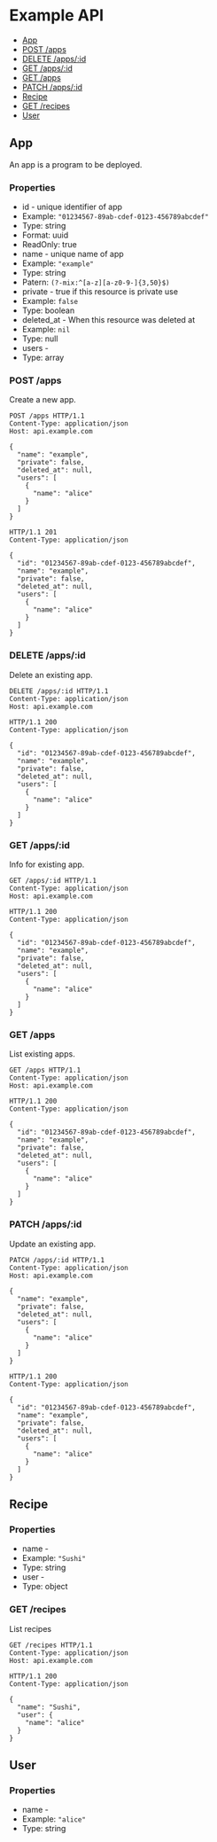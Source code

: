 # Example API
* [App](#app)
 * [POST /apps](#post-apps)
 * [DELETE /apps/:id](#delete-appsid)
 * [GET /apps/:id](#get-appsid)
 * [GET /apps](#get-apps)
 * [PATCH /apps/:id](#patch-appsid)
* [Recipe](#recipe)
 * [GET /recipes](#get-recipes)
* [User](#user)

## App
An app is a program to be deployed.

### Properties
* id - unique identifier of app
 * Example: `"01234567-89ab-cdef-0123-456789abcdef"`
 * Type: string
 * Format: uuid
 * ReadOnly: true
* name - unique name of app
 * Example: `"example"`
 * Type: string
 * Patern: `(?-mix:^[a-z][a-z0-9-]{3,50}$)`
* private - true if this resource is private use
 * Example: `false`
 * Type: boolean
* deleted_at - When this resource was deleted at
 * Example: `nil`
 * Type: null
* users - 
 * Type: array

### POST /apps
Create a new app.

```
POST /apps HTTP/1.1
Content-Type: application/json
Host: api.example.com

{
  "name": "example",
  "private": false,
  "deleted_at": null,
  "users": [
    {
      "name": "alice"
    }
  ]
}
```

```
HTTP/1.1 201
Content-Type: application/json

{
  "id": "01234567-89ab-cdef-0123-456789abcdef",
  "name": "example",
  "private": false,
  "deleted_at": null,
  "users": [
    {
      "name": "alice"
    }
  ]
}
```

### DELETE /apps/:id
Delete an existing app.

```
DELETE /apps/:id HTTP/1.1
Content-Type: application/json
Host: api.example.com
```

```
HTTP/1.1 200
Content-Type: application/json

{
  "id": "01234567-89ab-cdef-0123-456789abcdef",
  "name": "example",
  "private": false,
  "deleted_at": null,
  "users": [
    {
      "name": "alice"
    }
  ]
}
```

### GET /apps/:id
Info for existing app.

```
GET /apps/:id HTTP/1.1
Content-Type: application/json
Host: api.example.com
```

```
HTTP/1.1 200
Content-Type: application/json

{
  "id": "01234567-89ab-cdef-0123-456789abcdef",
  "name": "example",
  "private": false,
  "deleted_at": null,
  "users": [
    {
      "name": "alice"
    }
  ]
}
```

### GET /apps
List existing apps.

```
GET /apps HTTP/1.1
Content-Type: application/json
Host: api.example.com
```

```
HTTP/1.1 200
Content-Type: application/json

{
  "id": "01234567-89ab-cdef-0123-456789abcdef",
  "name": "example",
  "private": false,
  "deleted_at": null,
  "users": [
    {
      "name": "alice"
    }
  ]
}
```

### PATCH /apps/:id
Update an existing app.

```
PATCH /apps/:id HTTP/1.1
Content-Type: application/json
Host: api.example.com

{
  "name": "example",
  "private": false,
  "deleted_at": null,
  "users": [
    {
      "name": "alice"
    }
  ]
}
```

```
HTTP/1.1 200
Content-Type: application/json

{
  "id": "01234567-89ab-cdef-0123-456789abcdef",
  "name": "example",
  "private": false,
  "deleted_at": null,
  "users": [
    {
      "name": "alice"
    }
  ]
}
```

## Recipe


### Properties
* name - 
 * Example: `"Sushi"`
 * Type: string
* user - 
 * Type: object

### GET /recipes
List recipes

```
GET /recipes HTTP/1.1
Content-Type: application/json
Host: api.example.com
```

```
HTTP/1.1 200
Content-Type: application/json

{
  "name": "Sushi",
  "user": {
    "name": "alice"
  }
}
```

## User


### Properties
* name - 
 * Example: `"alice"`
 * Type: string

